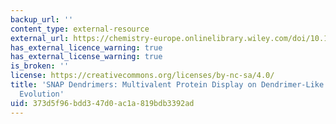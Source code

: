 ```yaml
---
backup_url: ''
content_type: external-resource
external_url: https://chemistry-europe.onlinelibrary.wiley.com/doi/10.1002/cbic.201100240
has_external_licence_warning: true
has_external_license_warning: true
is_broken: ''
license: https://creativecommons.org/licenses/by-nc-sa/4.0/
title: 'SNAP Dendrimers: Multivalent Protein Display on Dendrimer-Like DNA for Directed
  Evolution'
uid: 373d5f96-bdd3-47d0-ac1a-819bdb3392ad
---
```

